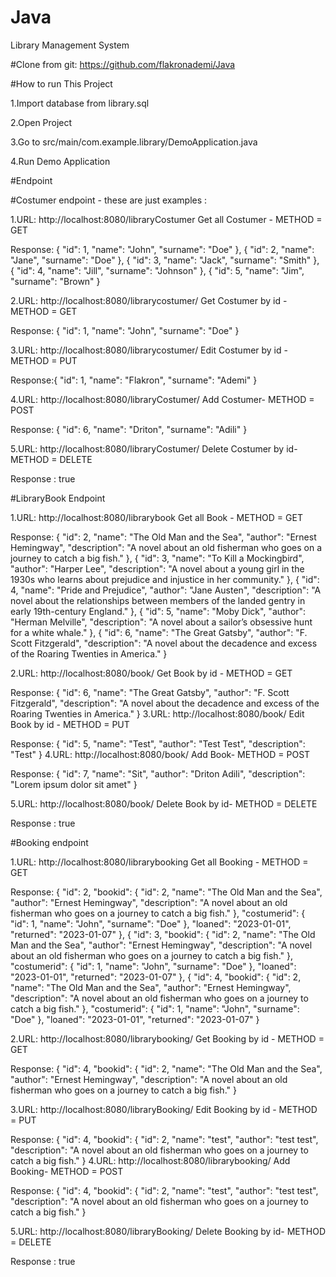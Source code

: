 # Java

Library Management System

#Clone from git:  https://github.com/flakronademi/Java

#How to run This Project

1.Import database from library.sql

2.Open Project

3.Go to src/main/com.example.library/DemoApplication.java

4.Run Demo Application

#Endpoint

#Costumer endpoint - these are just examples :

1.URL: http://localhost:8080/libraryCostumer Get all Costumer - METHOD = GET

Response: 
{
"id": 1,
"name": "John",
"surname": "Doe"
},
{
"id": 2,
"name": "Jane",
"surname": "Doe"
},
{
"id": 3,
"name": "Jack",
"surname": "Smith"
},
{
"id": 4,
"name": "Jill",
"surname": "Johnson"
},
{
"id": 5,
"name": "Jim",
"surname": "Brown"
}


2.URL: http://localhost:8080/librarycostumer/ Get Costumer by id - METHOD = GET

Response: {
"id": 1,
"name": "John",
"surname": "Doe"
}

3.URL: http://localhost:8080/librarycostumer/ Edit Costumer by id - METHOD = PUT

Response:{ 
"id": 1,
"name": "Flakron",
"surname": "Ademi" 
}

4.URL: http://localhost:8080/libraryCostumer/ Add Costumer- METHOD = POST

Response: { 
"id": 6, 
"name": "Driton",
"surname": "Adili" 
}

5.URL: http://localhost:8080/libraryCostumer/ Delete Costumer by id- METHOD = DELETE

Response : true

#LibraryBook Endpoint

1.URL: http://localhost:8080/librarybook Get all Book - METHOD = GET

Response: 
{
"id": 2,
"name": "The Old Man and the Sea",
"author": "Ernest Hemingway",
"description": "A novel about an old fisherman who goes on a journey to catch a big fish."
},
{
"id": 3,
"name": "To Kill a Mockingbird",
"author": "Harper Lee",
"description": "A novel about a young girl in the 1930s who learns about prejudice and injustice in her community."
},
{
"id": 4,
"name": "Pride and Prejudice",
"author": "Jane Austen",
"description": "A novel about the relationships between members of the landed gentry in early 19th-century England."
},
{
"id": 5,
"name": "Moby Dick",
"author": "Herman Melville",
"description": "A novel about a sailor’s obsessive hunt for a white whale."
},
{
"id": 6,
"name": "The Great Gatsby",
"author": "F. Scott Fitzgerald",
"description": "A novel about the decadence and excess of the Roaring Twenties in America."
}

2.URL: http://localhost:8080/book/ Get Book by id - METHOD = GET

Response: {
"id": 6,
"name": "The Great Gatsby",
"author": "F. Scott Fitzgerald",
"description": "A novel about the decadence and excess of the Roaring Twenties in America."
}
3.URL: http://localhost:8080/book/ Edit Book by id - METHOD = PUT

Response: {
"id": 5,
"name": "Test",
"author": "Test Test",
"description": "Test"
}
4.URL: http://localhost:8080/book/ Add Book- METHOD = POST

Response: 
{ "id": 7,
"name": "Sit",
"author": "Driton Adili",
"description": "Lorem ipsum dolor sit amet"
}

5.URL: http://localhost:8080/book/ Delete Book by id- METHOD = DELETE

Response : true

#Booking endpoint

1.URL: http://localhost:8080/librarybooking Get all Booking - METHOD = GET

Response: {
"id": 2,
"bookid": {
"id": 2,
"name": "The Old Man and the Sea",
"author": "Ernest Hemingway",
"description": "A novel about an old fisherman who goes on a journey to catch a big fish."
},
"costumerid": {
"id": 1,
"name": "John",
"surname": "Doe"
},
"loaned": "2023-01-01",
"returned": "2023-01-07"
},
{
"id": 3,
"bookid": {
"id": 2,
"name": "The Old Man and the Sea",
"author": "Ernest Hemingway",
"description": "A novel about an old fisherman who goes on a journey to catch a big fish."
},
"costumerid": {
"id": 1,
"name": "John",
"surname": "Doe"
},
"loaned": "2023-01-01",
"returned": "2023-01-07"
},
{
"id": 4,
"bookid": {
"id": 2,
"name": "The Old Man and the Sea",
"author": "Ernest Hemingway",
"description": "A novel about an old fisherman who goes on a journey to catch a big fish."
},
"costumerid": {
"id": 1,
"name": "John",
"surname": "Doe"
},
"loaned": "2023-01-01",
"returned": "2023-01-07"
}

2.URL: http://localhost:8080/librarybooking/ Get Booking by id - METHOD = GET

Response: {
"id": 4,
"bookid": {
"id": 2,
"name": "The Old Man and the Sea",
"author": "Ernest Hemingway",
"description": "A novel about an old fisherman who goes on a journey to catch a big fish."
}

3.URL: http://localhost:8080/libraryBooking/ Edit Booking by id - METHOD = PUT

Response: {
"id": 4,
"bookid": {
"id": 2,
"name": "test",
"author": "test test",
"description": "A novel about an old fisherman who goes on a journey to catch a big fish."
}
4.URL: http://localhost:8080/librarybooking/ Add Booking- METHOD = POST

Response:  {
"id": 4,
"bookid": {
"id": 2,
"name": "test",
"author": "test test",
"description": "A novel about an old fisherman who goes on a journey to catch a big fish."
}

5.URL: http://localhost:8080/libraryBooking/ Delete Booking by id- METHOD = DELETE

Response : true

